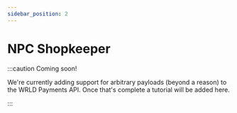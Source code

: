 ```yaml
---
sidebar_position: 2
---
```


# NPC Shopkeeper

:::caution Coming soon!

We're currently adding support for arbitrary payloads (beyond a reason) to the WRLD Payments API. Once that's complete a tutorial will be added here.

:::